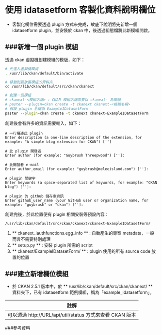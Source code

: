 # 使用 idatasetform 客製化資料說明欄位

<script type="text/javascript" src="../js/general.js"></script>

* 客製化欄位需要透過 plugin 方式來完成，故底下說明將先新增一個 idatasetform plugin，並安裝於 ckan 中，後透過組態檔將此新模組開啟。

###新增一個 plugin 模組
---

透過 ckan 虛擬機創建模組的模版，如下：

```Bash
# 先進入虛擬機環境
. /usr/lib/ckan/default/bin/activate

# 移動到要放置模組的資料夾
cd /usr/lib/ckan/default/src/ckan/ckanext

# 創建一個模組
# ckanext-<模組名稱> : CKAN 模組名稱需要以 ckanext- 為開頭
# paster --plugin=ckan create -t ckanext ckanext-<模組名稱>
# 假設 plugin 名稱為 ExampleIDatasetForm
paster --plugin=ckan create -t ckanext ckanext-ExampleIDatasetForm
```

創建後會有許多的資訊需要輸入，如下：

```text
# 一行描述此 plugin
Enter description (a one-line description of the extension, for example: "A simple blog extension for CKAN") ['']

# 此 plugin 開發者
Enter author (for example: "Guybrush Threepwood") ['']:

# 此開發者 e-mail
Enter author_email (for example: "guybrush@meleeisland.com") ['']:

# plugin 關鍵字
Enter keywords (a space-separated list of keywords, for example: "CKAN blog") ['']: 

# plugin 的 github 儲存庫資訊
Enter github_user_name (your GitHub user or organization name, for example: "guybrush" or "ckan") ['']:
```

創建完後，於此位置便有 plugin 相關安裝等預設內容：

```text
/usr/lib/ckan/default/src/ckan/ckanext/ckanext-ExampleIDatasetForm/
```

  1. ** ckanext_iauthfunctions.egg_info ** : 自動產生的專案 metadata，一般而言不需要特別處理
  2. ** setup.py ** : 安裝 plugin 所需的 script
  3. ** ckanext/ExampleIDatasetForm/ ** : plugin 使用的所有 source code 放置的位置

###建立新增欄位模組
---

* 於 CKAN 2.5.1 版本中，於 ** /usr/lib/ckan/default/src/ckan/ckanext/ ** 資料夾下，已有 idatasetform 範例模組，稱為「example_idatasetform」。

| 註解 |
| -- |
| 可以透過 http://URL/api/util/status 方式來查看 CKAN 版本 |



###參考資料
